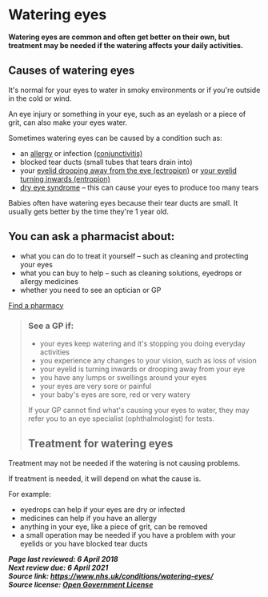 <!-- watering-eyes -->

# Watering eyes

**Watering eyes are common and often get better on  their own, but treatment may be needed if the watering affects your  daily activities.**

## Causes of watering eyes

It's normal for your eyes to water in smoky environments or if you're outside in the cold or wind.

An eye injury or something in your eye, such as an eyelash or a piece of grit, can also make your eyes water.

Sometimes watering eyes can be caused by a condition such as:

- an [allergy](allergies.md) or infection [(conjunctivitis)](conjunctivitis.md)
- blocked tear ducts (small tubes that tears drain into)
- your [eyelid drooping away from the eye (ectropion)](ectropion.md) or [your eyelid turning inwards (entropion)](eyelid-problems.md)
- [dry eye syndrome](dry-eyes.md) – this can cause your eyes to produce too many tears

Babies often have watering eyes because their tear ducts are small. It usually gets better by the time they're 1 year old.



## You can ask a pharmacist about:

- what you can do to treat it yourself – such as cleaning and protecting your eyes
- what you can buy to help – such as cleaning solutions, eyedrops or allergy medicines
- whether you need to see an optician or GP

[Find a pharmacy](https://beta.nhs.uk/find-a-pharmacy/)

> ### See a GP if: 
>
> - your eyes keep watering and it's stopping you doing everyday activities
> - you experience any changes to your vision, such as loss of vision
> - your eyelid is turning inwards or drooping away from your eye
> - you have any lumps or swellings around your eyes
> - your eyes are very sore or painful
> - your baby's eyes are sore, red or very watery
>
> If your GP cannot find what's causing your eyes to water, they may refer you to an eye specialist (ophthalmologist) for tests.
>
> ## Treatment for watering eyes

Treatment may not be needed if the watering is not causing problems.

If treatment is needed, it will depend on what the cause is.

For example:

- eyedrops can help if your eyes are dry or infected
- medicines can help if you have an allergy
- anything in your eye, like a piece of grit, can be removed
- a small operation may be needed if you have a problem with your eyelids or you have blocked tear ducts

***Page last reviewed: 6 April 2018  
Next review due: 6 April 2021  
Source link: <https://www.nhs.uk/conditions/watering-eyes/>  
Source license: [Open Government License](http://www.nationalarchives.gov.uk/doc/open-government-licence/version/3/)***
